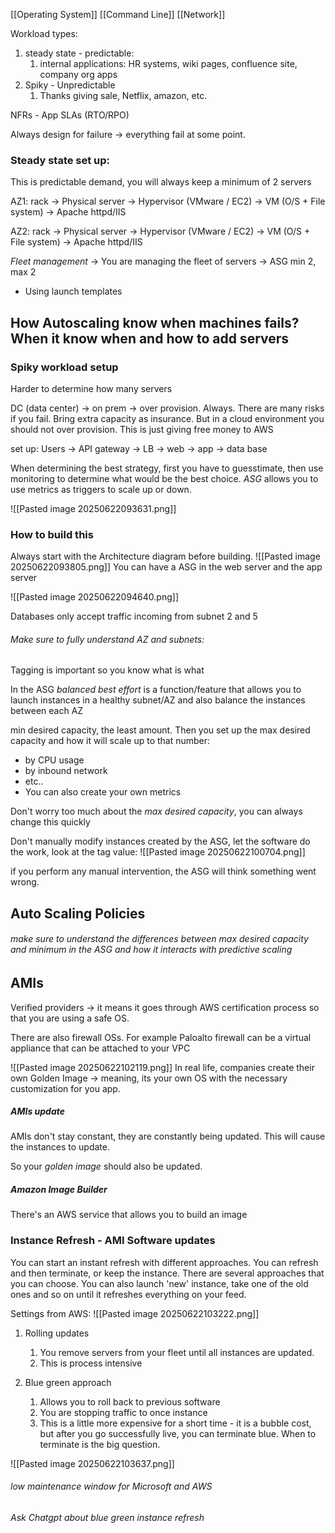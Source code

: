 [[Operating System]] [[Command Line]] [[Network]] 

Workload types:
1. steady state - predictable:
	1. internal applications: HR systems, wiki pages, confluence site, company org apps
2. Spiky - Unpredictable 
	1. Thanks giving sale, Netflix, amazon, etc. 

NFRs - App SLAs (RTO/RPO)

Always design for failure -> everything fail at some point. 

### Steady state set up:
This is predictable demand, you will always keep a minimum of 2 servers 

AZ1: rack -> Physical server -> Hypervisor (VMware / EC2) -> VM (O/S + File system) -> Apache httpd/IIS 

AZ2: rack -> Physical server -> Hypervisor (VMware / EC2) -> VM (O/S + File system) -> Apache httpd/IIS 

*Fleet management* -> You are managing the fleet of servers -> ASG min 2, max 2
- Using launch templates 

## How Autoscaling know when machines fails? When it know when and how to add servers

### Spiky workload setup
Harder to determine how many servers 

DC (data center) -> on prem -> over provision. Always. There are many risks if you fail. Bring extra capacity as insurance. But in a cloud environment you should not over provision. This is just giving free money to AWS

set up:
Users -> API gateway -> LB -> web -> app -> data base

When determining the best strategy, first you have to guesstimate, then use monitoring to determine what would be the best choice. *ASG* allows you to use metrics as triggers to scale up or down. 

![[Pasted image 20250622093631.png]]


### How to build this
Always start with the Architecture diagram before building.
![[Pasted image 20250622093805.png]]
You can have a ASG in the web server and the app server 

![[Pasted image 20250622094640.png]]

Databases only accept traffic incoming from subnet 2 and 5 
###### Make sure to fully understand AZ and subnets:


Tagging is important so you know what is what 

In the ASG *balanced best effort* is a function/feature that allows you to launch instances in a healthy subnet/AZ and also balance the instances between each AZ 


min desired capacity, the least amount. Then you set up the max desired capacity and how it will scale up to that number:
- by CPU usage
- by inbound network 
- etc..
- You can also create your own metrics 

Don't worry too much about the *max desired capacity*, you can always change this quickly 

Don't manually modify instances created by the ASG, let the software do the work, look at the tag value:
![[Pasted image 20250622100704.png]]

if you perform any manual intervention, the ASG will think something went wrong.

## Auto Scaling Policies 
###### make sure to understand the differences between max desired capacity and minimum in the ASG and how it interacts with predictive scaling

## AMIs
Verified providers -> it means it goes through AWS certification process so that you are using a safe OS.


There are also firewall OSs. For example Paloalto firewall can be a virtual appliance that can be attached to your VPC 

![[Pasted image 20250622102119.png]]
In real life, companies create their own Golden Image -> meaning, its your own OS with the necessary customization for you app. 

##### AMIs update 
AMIs don't stay constant, they are constantly being updated. This will cause the instances to update. 

So your *golden image* should also be updated. 

##### Amazon Image Builder
There's an AWS service that allows you to build an image

### Instance Refresh - AMI Software updates  
You can start an instant refresh with different approaches. You can refresh and then terminate, or keep the instance. There are several approaches that you can choose. You can also launch 'new' instance, take one of the old ones and so on until it refreshes everything on your feed. 

Settings from AWS:
![[Pasted image 20250622103222.png]]


1. Rolling updates 
	1. You remove servers from your fleet until all instances are updated. 
	2. This is process intensive

2. Blue green approach 
	1. Allows you to roll back to previous software
	2. You are stopping traffic to once instance 
	3. This is a little more expensive for a short time - it is a bubble cost, but after you go successfully live, you can terminate blue. When to terminate is the big question. 

![[Pasted image 20250622103637.png]]

###### low maintenance window for Microsoft and AWS 
###### Ask Chatgpt about blue green instance refresh 





